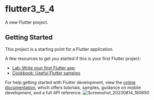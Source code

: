 # flutter3_5_4

A new Flutter project.

## Getting Started

This project is a starting point for a Flutter application.

A few resources to get you started if this is your first Flutter project:

- [Lab: Write your first Flutter app](https://docs.flutter.dev/get-started/codelab)
- [Cookbook: Useful Flutter samples](https://docs.flutter.dev/cookbook)

For help getting started with Flutter development, view the
[online documentation](https://docs.flutter.dev/), which offers tutorials,
samples, guidance on mobile development, and a full API reference.
![Screenshot_20230814_180650](https://github.com/Parth4007/flutter3_5_4/assets/136061832/9d9a25f0-d575-4497-8013-5c7ce4b401e2)

<p>
<img src="https://github.com/Parth4007/flutter3_5_4/assets/136061832/9d9a25f0-d575-4497-8013-5c7ce4b401e2" height="10" width="30" />

  
</p>
